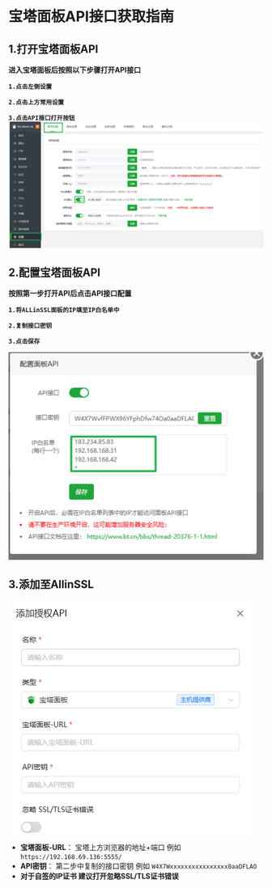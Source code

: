 # 宝塔面板API接口获取指南

## 1.打开宝塔面板API
**进入宝塔面板后按照以下步骤打开API接口**

**`1.点击左侧设置`**

**`2.点击上方常用设置`**

**`3.点击API接口打开按钮`**
![alt text](../../../public/images/guide/help/provider/btpanel/image-1.png)
## 2.配置宝塔面板API
**按照第一步打开API后点击API接口配置**

**`1.将ALLinSSL面板的IP填至IP白名单中`**

**`2.复制接口密钥`**

**`3.点击保存`**

![alt text](../../../public/images/guide/help/provider/btpanel/image-2.png)


## 3.添加至AllinSSL
![alt text](../../../public/images/guide/help/provider/btpanel/image-3.png)
- **宝塔面板-URL**：    宝塔上方浏览器的地址+端口 例如 `https://192.168.69.136:5555/`
- **API密钥**：         第二步中复制的接口密钥 例如 `W4X7Wxxxxxxxxxxxxxxxx0aaDFLAO`
- **对于自签的IP证书 建议打开忽略SSL/TLS证书错误**